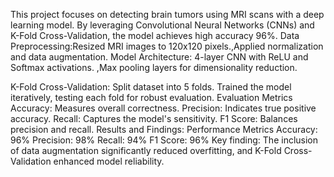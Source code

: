 This project focuses on detecting brain tumors using MRI scans with a deep learning model. By leveraging Convolutional Neural Networks (CNNs)
and K-Fold Cross-Validation, the model achieves high accuracy 96%.
Data Preprocessing:Resized MRI images to 120x120 pixels.,Applied normalization and data augmentation.
Model Architecture: 4-layer CNN with ReLU and Softmax activations. ,Max pooling layers for dimensionality reduction.

K-Fold Cross-Validation: Split dataset into 5 folds. Trained the model iteratively, testing each fold for robust evaluation.
Evaluation Metrics
Accuracy: Measures overall correctness.
Precision: Indicates true positive accuracy.
Recall: Captures the model's sensitivity.
F1 Score: Balances precision and recall.
Results and Findings:
Performance Metrics
Accuracy: 96%
Precision: 98%
Recall: 94%
F1 Score: 96%
Key finding:
The inclusion of data augmentation significantly reduced overfitting, and K-Fold Cross-Validation enhanced model reliability.

